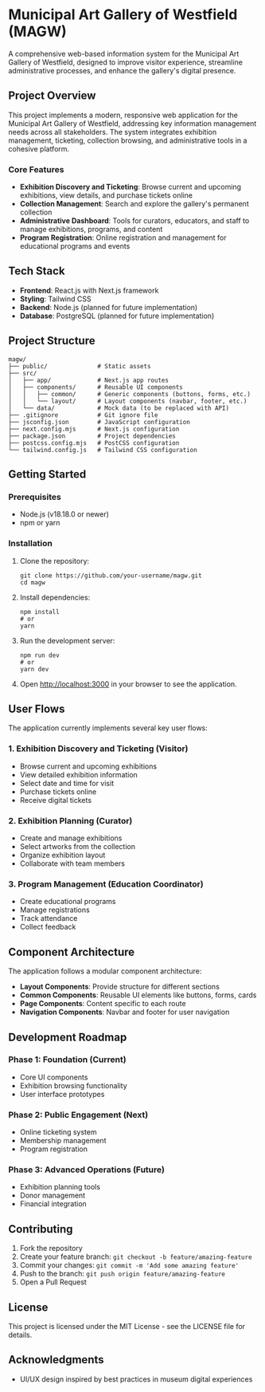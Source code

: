 # Municipal Art Gallery of Westfield (MAGW)

A comprehensive web-based information system for the Municipal Art Gallery of Westfield, designed to improve visitor experience, streamline administrative processes, and enhance the gallery's digital presence.

## Project Overview

This project implements a modern, responsive web application for the Municipal Art Gallery of Westfield, addressing key information management needs across all stakeholders. The system integrates exhibition management, ticketing, collection browsing, and administrative tools in a cohesive platform.

### Core Features

- **Exhibition Discovery and Ticketing**: Browse current and upcoming exhibitions, view details, and purchase tickets online
- **Collection Management**: Search and explore the gallery's permanent collection
- **Administrative Dashboard**: Tools for curators, educators, and staff to manage exhibitions, programs, and content
- **Program Registration**: Online registration and management for educational programs and events

## Tech Stack

- **Frontend**: React.js with Next.js framework
- **Styling**: Tailwind CSS
- **Backend**: Node.js (planned for future implementation)
- **Database**: PostgreSQL (planned for future implementation)

## Project Structure

```
magw/
├── public/              # Static assets
├── src/
│   ├── app/             # Next.js app routes
│   ├── components/      # Reusable UI components
│   │   ├── common/      # Generic components (buttons, forms, etc.)
│   │   └── layout/      # Layout components (navbar, footer, etc.)
│   └── data/            # Mock data (to be replaced with API)
├── .gitignore           # Git ignore file
├── jsconfig.json        # JavaScript configuration
├── next.config.mjs      # Next.js configuration
├── package.json         # Project dependencies
├── postcss.config.mjs   # PostCSS configuration
└── tailwind.config.js   # Tailwind CSS configuration
```

## Getting Started

### Prerequisites

- Node.js (v18.18.0 or newer)
- npm or yarn

### Installation

1. Clone the repository:
   ```
   git clone https://github.com/your-username/magw.git
   cd magw
   ```

2. Install dependencies:
   ```
   npm install
   # or
   yarn
   ```

3. Run the development server:
   ```
   npm run dev
   # or
   yarn dev
   ```

4. Open [http://localhost:3000](http://localhost:3000) in your browser to see the application.

## User Flows

The application currently implements several key user flows:

### 1. Exhibition Discovery and Ticketing (Visitor)
- Browse current and upcoming exhibitions
- View detailed exhibition information
- Select date and time for visit
- Purchase tickets online
- Receive digital tickets

### 2. Exhibition Planning (Curator)
- Create and manage exhibitions
- Select artworks from the collection
- Organize exhibition layout
- Collaborate with team members

### 3. Program Management (Education Coordinator)
- Create educational programs
- Manage registrations
- Track attendance
- Collect feedback

## Component Architecture

The application follows a modular component architecture:

- **Layout Components**: Provide structure for different sections
- **Common Components**: Reusable UI elements like buttons, forms, cards
- **Page Components**: Content specific to each route
- **Navigation Components**: Navbar and footer for user navigation

## Development Roadmap

### Phase 1: Foundation (Current)
- Core UI components
- Exhibition browsing functionality
- User interface prototypes

### Phase 2: Public Engagement (Next)
- Online ticketing system
- Membership management
- Program registration

### Phase 3: Advanced Operations (Future)
- Exhibition planning tools
- Donor management
- Financial integration


## Contributing

1. Fork the repository
2. Create your feature branch: `git checkout -b feature/amazing-feature`
3. Commit your changes: `git commit -m 'Add some amazing feature'`
4. Push to the branch: `git push origin feature/amazing-feature`
5. Open a Pull Request

## License

This project is licensed under the MIT License - see the LICENSE file for details.

## Acknowledgments

- UI/UX design inspired by best practices in museum digital experiences
